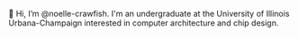 👋 Hi, I’m @noelle-crawfish. I'm an undergraduate at the University of Illinois Urbana-Champaign interested in computer architecture and chip design. 

<!---
noelle-crawfish/noelle-crawfish is a ✨ special ✨ repository because its `README.md` (this file) appears on your GitHub profile.
You can click the Preview link to take a look at your changes.
--->

